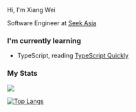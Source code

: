 Hi, I'm Xiang Wei

Software Engineer at [Seek Asia](https://www.seekasia.com)

### I'm currently learning

- TypeScript, reading [TypeScript Quickly](https://www.manning.com/books/typescript-quickly)

### My Stats

<a href="https://stackoverflow.com/users/846053/xwlee?tab=profile"><img src="https://stackoverflow.com/users/flair/846053.png"></a>

[![Top Langs](https://github-readme-stats.vercel.app/api/top-langs/?username=xiangweilee)](https://github.com/xiangweilee)
